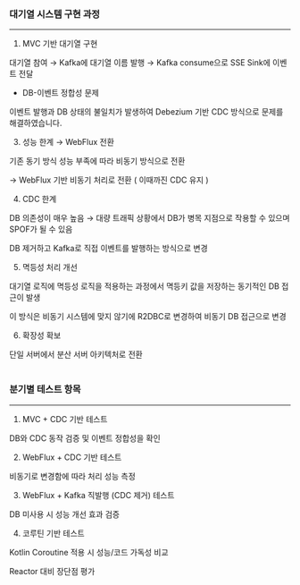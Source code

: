 ### 대기열 시스템 구현 과정
---

1. MVC 기반 대기열 구현

대기열 참여 → Kafka에 대기열 이름 발행 → Kafka consume으로 SSE Sink에 이벤트 전달



- DB-이벤트 정합성 문제

이벤트 발행과 DB 상태의 불일치가 발생하여 Debezium 기반 CDC 방식으로 문제를 해결하였습니다.



3. 성능 한계 → WebFlux 전환

기존 동기 방식 성능 부족에 따라 비동기 방식으로 전환

→ WebFlux 기반 비동기 처리로 전환 ( 이때까진 CDC 유지 )



4. CDC 한계

DB 의존성이 매우 높음
→ 대량 트래픽 상황에서 DB가 병목 지점으로 작용할 수 있으며 SPOF가 될 수 있음

DB 제거하고 Kafka로 직접 이벤트를 발행하는 방식으로 변경



5. 멱등성 처리 개선

대기열 로직에 멱등성 로직을 적용하는 과정에서 멱등키 값을 저장하는 동기적인 DB 접근이 발생

이 방식은 비동기 시스템에 맞지 않기에 R2DBC로 변경하여 비동기 DB 접근으로 변경



6. 확장성 확보

단일 서버에서 분산 서버 아키텍처로 전환<br><br>



### 분기별 테스트 항목
---

1. MVC + CDC 기반 테스트

DB와 CDC 동작 검증 및 이벤트 정합성을 확인 



2. WebFlux + CDC 기반 테스트

비동기로 변경함에 따라 처리 성능 측정




3. WebFlux + Kafka 직발행 (CDC 제거) 테스트

DB 미사용 시 성능 개선 효과 검증



4. 코루틴 기반 테스트

Kotlin Coroutine 적용 시 성능/코드 가독성 비교

Reactor 대비 장단점 평가
